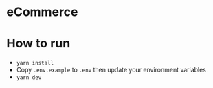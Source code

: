 # eCommerce

# How to run

- `yarn install`
- Copy `.env.example` to `.env` then update your environment variables
- `yarn dev`
